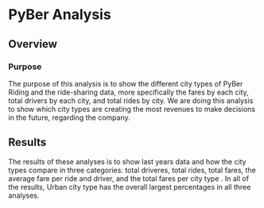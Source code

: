 # PyBer Analysis
## Overview
### Purpose 
The purpose of this analysis is to show the different city types of PyBer Riding and the ride-sharing data, more specifically the fares by each city, total drivers by each city, and total rides by city. We are doing this analysis to show which city types are creating the most revenues to make decisions in the future, regarding the company. 
## Results
The results of these analyses is to show last years data and how the city types compare in three categories: total driveres, total rides, total fares, the average fare per ride and driver, and the total fares per city type . In all of the results, Urban city type has the overall largest percentages in all three analyses. 
